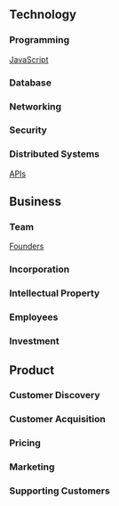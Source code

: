 ## Technology

### Programming

[JavaScript](javascript.md)

### Database

### Networking

### Security

### Distributed Systems

[APIs](apis.md)

## Business

### Team

[Founders](founders.md)

### Incorporation

### Intellectual Property

### Employees

### Investment

## Product

### Customer Discovery

### Customer Acquisition

### Pricing

### Marketing

### Supporting Customers
